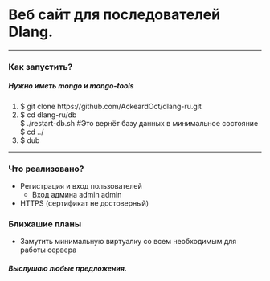 <h1>Веб сайт для последователей Dlang.</h1>
<hr>
<h3>Как запустить?</h3>
<h5>Нужно иметь mongo и mongo-tools</h5>
<ol>
  <li>$ git clone https://github.com/AckeardOct/dlang-ru.git </li>
  <li>
  $ cd dlang-ru/db <br> 
  $ ./restart-db.sh #Это вернёт базу данных в минимальное состояние <br>
  $ cd ../
    </li> 
  <li> $ dub </li>
</ol>
<hr>
<h3>Что реализовано?</h3>
<ul>
  <li>Регистрация и вход пользователей
  	<ul>
  		<li> Вход админа admin admin </li>
  	</ul>
  </li>
  <li> HTTPS (сертификат не достоверный) </li>
</ul>

<h3>Ближашие планы</h3>
<ul>
	<li>Замутить минимальную виртуалку со всем необходимым для работы сервера</li>
</ul>

<h5>Выслушаю любые предложения.</h5>
